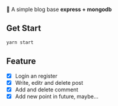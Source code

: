 :rocket: A simple blog base **express + mongodb**

## Get Start

```bash
yarn start
```

## Feature

- [x] Login an register
- [x] Write, editr and delete post
- [x] Add and delete comment
- [x] Add new point in future, maybe... 